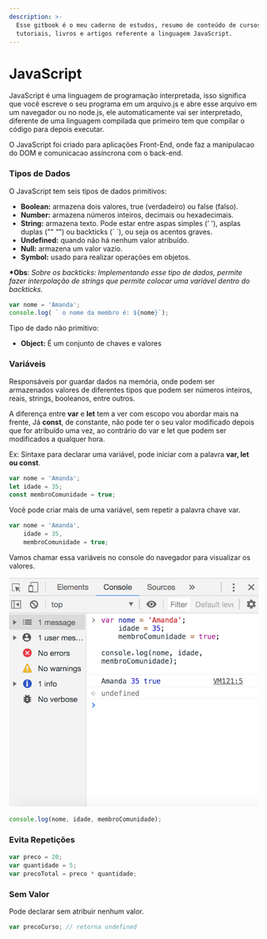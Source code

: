 ```yaml
---
description: >-
  Esse gitbook é o meu caderno de estudos, resumo de conteúdo de cursos,
  tutoriais, livros e artigos referente a linguagem JavaScript.
---
```


# JavaScript

JavaScript é uma linguagem de programação interpretada, isso significa que você escreve o seu programa em um arquivo.js e abre esse arquivo em um navegador ou no node.js, ele automaticamente vai ser interpretado, diferente de uma linguagem compilada que primeiro tem que compilar o código para depois executar.  
  
O JavaScript foi criado para aplicações Front-End, onde faz a manipulacao do DOM e comunicacao assíncrona com o back-end. 

### Tipos de Dados

O JavaScript tem seis tipos de dados primitivos:

* **Boolean:** armazena dois valores, true \(verdadeiro\) ou false \(falso\).
* **Number:** armazena números inteiros, decimais ou hexadecimais.
* **String:** armazena texto. Pode estar entre aspas simples \(’ '\), asplas duplas \("" “”\) ou backticks  \(\` \`\), ou seja os acentos graves.
* **Undefined:** quando não há nenhum valor atribuído.
* **Null:** armazena um valor vazio.
* **Symbol:** usado para realizar operações em objetos.

**\*Obs**: _Sobre  os backticks: Implementando esse tipo de dados, permite fazer interpolação de strings que permite colocar uma variável dentro do backticks._

```javascript
var nome = 'Amanda';
console.log( ` o nome da membro é: ${nome}`);
```

 Tipo de dado não primitivo:

* **Object:** É um conjunto de chaves e valores

### **Variáveis**

Responsáveis por guardar dados na memória, onde podem ser armazenados valores de diferentes tipos que podem ser números inteiros, reais, strings, booleanos, entre outros.  
  
A diferença entre **var** e **let** tem a ver com escopo vou abordar mais na frente,  Já **const**, de constante, não pode ter o seu valor modificado depois que for atribuído uma vez, ao contrário do var e let que podem ser modificados a qualquer hora.

 Ex: Sintaxe para declarar uma variável, pode iniciar com a palavra **var, let ou const**. 

```javascript
var nome = 'Amanda';
let idade = 35;
const membroComunidade = true;
```

Você pode criar mais de uma variável, sem repetir a palavra chave var.

```javascript
var nome = 'Amanda',
    idade = 35,
    membroComunidade = true;
```

Vamos chamar essa variáveis no console do navegador para visualizar os valores.

![](.gitbook/assets/captura-de-tela-2020-04-10-a-s-09.48.44%20%281%29.png)

```javascript
console.log(nome, idade, membroComunidade);
```

### **Evita Repetições**

```javascript
var preco = 20;
var quantidade = 5;
var precoTotal = preco * quantidade;
```

### Sem Valor

Pode declarar sem atribuir nenhum valor.

```javascript
var precoCurso; // retorna undefined
```







